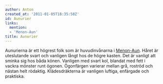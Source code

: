 ```yaml
---
author: Anton
created_at: '2011-01-05T18:35:58Z'
id: Aunurier
links:
  mention:
  - 'Menon-Aun'
title: Aunurier
---
```


Aunurierna är ett högrest folk som är huvudinvånarna i [Menon-Aun]. Håret är uteslutande svart och
vanligen långt hos de högre kasten. Det är vanligt att sminka sig hos båda könen. Vanligen med svart
kol, blandat med fett i vackra mönster runt ögonen. Ögonfärgen varierar mellan grå, roströd och
nästan helt rödaktig. Klädesdräkterna är vanligen luftiga, enfärgade och praktiska.

  [Menon-Aun]: Menon-Aun
